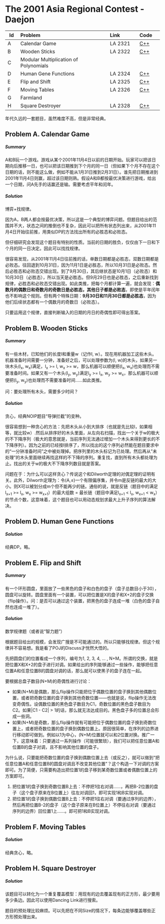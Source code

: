 # The 2001 Asia Regional Contest - Daejon

<table>
<thead>
<th width='40px' align='center'>Id</th>
<th width='500px' align='left'>Problem</th>
<th width='130px' align='left'>Link</th>
<th width='80px' align='left'>Code</th>
</thead>
<tbody>
<tr><td>A</td>   <td>Calendar Game</td>   <td>LA 2321</td>   <td><a href='la2321.cpp'>C++</a></td>   </tr>
<tr><td>B</td>   <td>Wooden Sticks</td>   <td>LA 2322</td>   <td><a href='la2322.cpp'>C++</a></td>   </tr>
<tr><td>C</td>   <td>Modular Multiplication of Polynomials</td>   <td></td>   <td></td>   </tr>
<tr><td>D</td>   <td>Human Gene Functions</td>   <td>LA 2324</td>   <td><a href='la2324.cpp'>C++</a></td>   </tr>
<tr><td>E</td>   <td>Flip and Shift</td>   <td>LA 2325</td>   <td><a href='la2325.cpp'>C++</a></td>   </tr>
<tr><td>F</td>   <td>Moving Tables</td>   <td>LA 2326</td>   <td><a href='la2326.cpp'>C++</a></td>   </tr>
<tr><td>G</td>   <td>Farmland</td>   <td></td>   <td></td>   </tr>
<tr><td>H</td>   <td>Square Destroyer</td>   <td>LA 2328</td>   <td><a href='la2328.cpp'>C++</a></td>   </tr>
</tbody>
</table>

年代久远的一套题目，虽然难度不高，但是非常经典。

## Problem A. Calendar Game

##### Summary
A和B玩一个游戏。游戏从某个2001年11月4日以前的日期开始。玩家可以把该日期向后推移一日，也可以把该日期推到下个月的同一日（但如果下个月不存在这个日期的话，则不能这么做，例如不能从1月31日推到2月31日）。谁先把日期推进到2001年11月4日则赢，超过该日期则熟。假设A和B都按最优决策进行游戏，给出一个日期，问A先手的话赢还是输。需要考虑平年和闰年。

##### Solution
博弈+找规律。

因为A，B两人都会按最优决策，所以这是一个典型的博弈问题。但题目给出的范围并不大，状态之间的推倒也不复杂，因此可以把所有状态列出来，从2001年11月4日开始往前推，用类似DP的方法找出所有的必胜态和必败态。

但仔细研究会发现这个题目有特别的性质。当前的日期的胜负，仅仅由下一日和下个月的同一日决定。因此可以找找规律。

很容易发现，从2001年11月4日往前推的话，单数日期都是必胜态，双数日期都是必败态。往回退到10月31日，因为11月1日是必胜态，所以10月31日是必败态。然后必胜态和必败态交错出现。到了9月30日，其后继状态是10月1日（必败态）和10月30日（必胜态），所以当天是必胜态。但9月29日也是必胜态，之后重新找到规律，必胜态和必败态交错出现。如此类推，把每个月都计算一遍，就会发现：<b>偶数月的偶数日和奇数月的奇数日是必胜态，其他日子都是必败态</b>，即使是平年闰年也不影响这个规则。但有两个特殊日期：<b>9月30日和11月30日都是必胜态</b>，因为他们后续状态都有一个偶数月的奇数日（必败态）。

只要运用这个规律，直接判断输入的日期的月日的奇偶性即可得出答案。



## Problem B. Wooden Sticks


##### Summary
有一些木材，已知他们的长度l和重量w（记作l, w）。现在用机器加工这些木头。机器准备时间需要一分钟，准备好之后，可以处理参数为(l, w)的木头，如果另一块木头(l<sub>x</sub>, w<sub>x</sub>)满足，l<sub>x</sub> \>= l, w<sub>x</sub> \>= w，那么机器可以顺便把(l<sub>x</sub>, w<sub>x</sub>)也处理而不需要准备时间。如果又有一个木头(l<sub>y</sub>, w<sub>y</sub>)满足l<sub>y</sub> \>= l<sub>x</sub>, w<sub>y</sub> \>= w<sub>x</sub>，那么机器可以顺便把(l<sub>y</sub>, w<sub>y</sub>)也处理而不需要准备时间……如此类推。

问：要处理所有木头，需要多少时间？

##### Solution

贪心，经典NOIP题目“导弹拦截”的变种。

很容易想到一种贪心的方法：先把木头从小到大排序（也就是先比较l，如果相等，就比较w）.然后从排序好的木头里面，从左向右扫描，找出一个关于w的极大的不下降序列（极大的意思就是，当前序列无法通过增加一个木头来得到更长的不下降序列）。因为之前的已经按l排序了，所以找出的这个序列必然能在题目要求中的“一分钟准备时间”之中被处理掉。把序列里的木头标记为已处理。然后再从”未处理”的木头里面继续再找这样的不下降的序列。重复找，直到所有木头都处理为止。找出的关于w的极大不下降序列数目就是答案。

问题在于：为什么可以这样贪心？传说这个和Dilworth定理的对偶定理的证明有关。此外，Dilworth定理为：令(A,≤)一个有限偏序集，并令m是反链的最大的大小。则X可以被划分成m个但不能再少的链。通俗的说，就是反链（题目中的满足l<sub>x+1</sub> \>= l<sub>x</sub>, w<sub>x</sub> \>= w<sub>x+1</sub>）的最大组数 = 最长链（题目中满足l<sub>x+1</sub> \< l<sub>x</sub>, w<sub>x+1</sub> \< w<sub>x</sub>）的节点个数，这意味着，这个题目也可以用动态规划求最大上升子序列的算法解决。

## Problem D. Human Gene Functions


##### Solution
经典DP。略。



## Problem E. Flip and Shift

##### Summary
有一个环形圆盘，里面放了一些黑色的盘子和白色的盘子（盘子总数目小于30），圆盘可以旋转。圆盘里面有一个装置，可以把位置是X的盘子和X+2的盘子交换（flip操作）。问：是否可以通过这个装置，把黑色的盘子连成一堆（白色的盘子自然也连成一堆了）。
##### Solution

数学规律题（或者说“智力题”）

根据题目给出的规模，会发现广搜是不可能通过的。所以只能够找规律。但这个规律并不容易想。我是看了POJ的Discuss才恍然大悟的。

先把圆盘们的位置看成一个序列，编号为1, 2, 3, 4, ... , N+M。所谓的交换，就是把位置X和X+2的盘子进行对调。如果给出的序列能够通过一些操作，能够把任意位置A和任意位置B的圆盘对调的话，那么就可以使黑子的盘子连在一起。

要根据总盘子数目(N+M)的奇偶性进行讨论：

* 如果(N+M)是偶数，那么flip操作只能把位于偶数位置的盘子换到其他偶数位置，或者把奇数位置的盘子换到其他奇数位置——也就是说，flip操作无法改变奇偶性。设偶数位置的黑色盘子数目为C1，奇数位置的黑色盘子数目为C2。如果|C1 - C2| \> 1的话，那么就无法达成目的。黑色盘子多的位置总会形成一些洞。
* 如果(N+M)是奇数，那么flip操作就有可能把位于偶数位置的盘子换到奇数位置上，或者把奇数位置的盘子换到偶数位置上。原因很简单，在序列的边界进行移动即可做到。例如以1为中心，(N+M)位置就可以和2位置对换。推广一下，这意味着：只要通过一系列操作（可能很繁琐），我们可以把任意位置A和位置B的盘子对调，且不影响其他位置的盘子。

为什么说，只要能把奇数位置的盘子换到偶数位置上去（或反之），就可以做到“把任意位置A和任意位置B的圆盘对调且不改变其他位置”？这个构造一下对调的方案即可。为了简便，只需要构造出把位置1的盘子移到某奇数位置或者偶数位置上的方案即可。

1. 把位置1的盘子换到奇数位置B上去：不停把1往右对调……，再把B-2位置的盘子（这个盘子原来在B位置上）往左对调回1，即可实现1和B实现对调。
2. 把位置1的盘子换到偶数位置B上去：不停把1往右对调（要通过序列的边界），然后再把位置B-2的盘子（这个盘子原来在B位置上）不停往右对调（要通过序列的边界）回位置1上……。即可把1和B实现对调。

## Problem F. Moving Tables


##### Solution
经典贪心，略。



## Problem H. Square Destroyer

##### Solution

该题目可以转化为一个重复覆盖模型：用现有的边去覆盖现有的正方形，最少要用多少条边。因此可以使用Dancing Link进行搜索。

题目的预处理比较麻烦。可以先把在不同Size的情况下，每条边能够覆盖哪些正方形预处理出来。 


